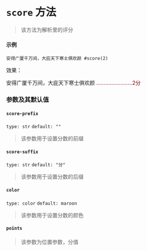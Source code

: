 # `score` 方法
>该方法为解析里的评分
#### 示例
```typst
安得广厦千万间，大庇天下寒士俱欢颜 #score(2)

```
效果：

  安得广厦千万间，大庇天下寒士俱欢颜 <font color="maroon">........................2分</font>

### 参数及其默认值

#### `score-prefix`

`type: str`
`default: ""`
>该参数用于设置分数的前缀

#### `score-suffix`

`type: str`
`default: "分"`
>该参数用于设置分数的后缀

#### `color`

`type: color`
`default: maroon`
>该参数用于设置分数的颜色

#### `points`

>该参数为位置参数，分值
